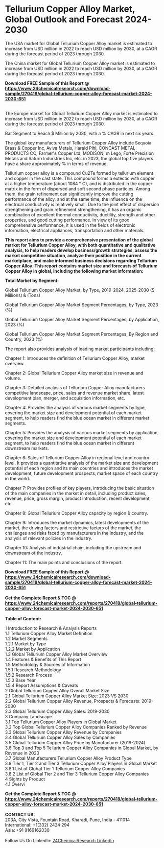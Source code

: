 <h1>Tellurium Copper Alloy Market, Global Outlook and Forecast 2024-2030</h1><p>The USA market for Global Tellurium Copper Alloy market is estimated to increase from USD million in 2022 to reach USD million by 2030, at a CAGR during the forecast period of 2023 through 2030.</p><p>
</p><p>The China market for Global Tellurium Copper Alloy market is estimated to increase from USD million in 2022 to reach USD million by 2030, at a CAGR during the forecast period of 2023 through 2030.</p><div><b>Download FREE Sample of this Report @ 
            <a href="https://www.24chemicalresearch.com/download-sample/270418/global-tellurium-copper-alloy-forecast-market-2024-2030-651">
            https://www.24chemicalresearch.com/download-sample/270418/global-tellurium-copper-alloy-forecast-market-2024-2030-651</a></b></div><br><p>
</p><p>The Europe market for Global Tellurium Copper Alloy market is estimated to increase from USD million in 2022 to reach USD million by 2030, at a CAGR during the forecast period of 2023 through 2030.</p><p>
Bar Segment to Reach $ Million by 2030, with a % CAGR in next six years.</p><p>
The global key manufacturers of Tellurium Copper Alloy include Sequoia Brass &amp; Copper Inc, Aviva Metals, Harald Pihl, CONCAST METAL PRODUCTS CO, Farmer's Copper Ltd, MODISON, m Lego, Forte Precision Metals and Saturn Indurstries Inc, etc. in 2023, the global top five players have a share approximately % in terms of revenue.</p><p>
Tellurium copper alloy is a compound Cu2Te formed by tellurium element and copper in the cast state. This compound forms a eutectic with copper at a higher temperature (about 1084 ° C), and is distributed in the copper matrix in the form of dispersed and soft second phase particles. Among them, the grain refinement can significantly improve the cutting performance of the alloy, and at the same time, the influence on the electrical conductivity is relatively small. Due to the joint effect of dispersion strengthening and grain refinement strengthening, it has an organic combination of excellent thermal conductivity, ductility, strength and other properties, and good cutting performance. In view of its good comprehensive performance, it is used in the fields of electronic information, electrical appliances, transportation and other materials.</p><p>
<strong>This report aims to provide a comprehensive presentation of the global market for Tellurium Copper Alloy, with both quantitative and qualitative analysis, to help readers develop business/growth strategies, assess the market competitive situation, analyze their position in the current marketplace, and make informed business decisions regarding Tellurium Copper Alloy. This report contains market size and forecasts of Tellurium Copper Alloy in global, including the following market information:</strong></p><p>
</p><p>
<strong>Total Market by Segment:</strong></p><p>
Global Tellurium Copper Alloy Market, by Type, 2019-2024, 2025-2030 ($ Millions) &amp; (Tons)</p><p>
Global Tellurium Copper Alloy Market Segment Percentages, by Type, 2023 (%)</p><p>
</p><p>
Global Tellurium Copper Alloy Market Segment Percentages, by Application, 2023 (%)</p><p>
</p><p>
Global Tellurium Copper Alloy Market Segment Percentages, By Region and Country, 2023 (%)</p><p>
</p><p>
The report also provides analysis of leading market participants including:</p><p>
</p><p>
</p><p>
Chapter 1: Introduces the definition of Tellurium Copper Alloy, market overview.</p><p>
Chapter 2: Global Tellurium Copper Alloy market size in revenue and volume.</p><p>
Chapter 3: Detailed analysis of Tellurium Copper Alloy manufacturers competitive landscape, price, sales and revenue market share, latest development plan, merger, and acquisition information, etc.</p><p>
Chapter 4: Provides the analysis of various market segments by type, covering the market size and development potential of each market segment, to help readers find the blue ocean market in different market segments.</p><p>
Chapter 5: Provides the analysis of various market segments by application, covering the market size and development potential of each market segment, to help readers find the blue ocean market in different downstream markets.</p><p>
Chapter 6: Sales of Tellurium Copper Alloy in regional level and country level. It provides a quantitative analysis of the market size and development potential of each region and its main countries and introduces the market development, future development prospects, market space of each country in the world.</p><p>
Chapter 7: Provides profiles of key players, introducing the basic situation of the main companies in the market in detail, including product sales, revenue, price, gross margin, product introduction, recent development, etc.</p><p>
Chapter 8: Global Tellurium Copper Alloy capacity by region &amp; country.</p><p>
Chapter 9: Introduces the market dynamics, latest developments of the market, the driving factors and restrictive factors of the market, the challenges and risks faced by manufacturers in the industry, and the analysis of relevant policies in the industry.</p><p>
Chapter 10: Analysis of industrial chain, including the upstream and downstream of the industry.</p><p>
Chapter 11: The main points and conclusions of the report.</p><div><b>Download FREE Sample of this Report @ 
            <a href="https://www.24chemicalresearch.com/download-sample/270418/global-tellurium-copper-alloy-forecast-market-2024-2030-651">
            https://www.24chemicalresearch.com/download-sample/270418/global-tellurium-copper-alloy-forecast-market-2024-2030-651</a></b></div><br><div><b>Get the Complete Report & TOC @ 
            <a href="https://www.24chemicalresearch.com/reports/270418/global-tellurium-copper-alloy-forecast-market-2024-2030-651">
            https://www.24chemicalresearch.com/reports/270418/global-tellurium-copper-alloy-forecast-market-2024-2030-651</a></b></div><br>
            <b>Table of Content:</b><p>1 Introduction to Research & Analysis Reports<br />
    1.1 Tellurium Copper Alloy Market Definition<br />
    1.2 Market Segments<br />
        1.2.1 Market by Type<br />
        1.2.2 Market by Application<br />
    1.3 Global Tellurium Copper Alloy Market Overview<br />
    1.4 Features & Benefits of This Report<br />
    1.5 Methodology & Sources of Information<br />
        1.5.1 Research Methodology<br />
        1.5.2 Research Process<br />
        1.5.3 Base Year<br />
        1.5.4 Report Assumptions & Caveats<br />
2 Global Tellurium Copper Alloy Overall Market Size<br />
    2.1 Global Tellurium Copper Alloy Market Size: 2023 VS 2030<br />
    2.2 Global Tellurium Copper Alloy Revenue, Prospects & Forecasts: 2019-2030<br />
    2.3 Global Tellurium Copper Alloy Sales: 2019-2030<br />
3 Company Landscape<br />
    3.1 Top Tellurium Copper Alloy Players in Global Market<br />
    3.2 Top Global Tellurium Copper Alloy Companies Ranked by Revenue<br />
    3.3 Global Tellurium Copper Alloy Revenue by Companies<br />
    3.4 Global Tellurium Copper Alloy Sales by Companies<br />
    3.5 Global Tellurium Copper Alloy Price by Manufacturer (2019-2024)<br />
    3.6 Top 3 and Top 5 Tellurium Copper Alloy Companies in Global Market, by Revenue in 2023<br />
    3.7 Global Manufacturers Tellurium Copper Alloy Product Type<br />
    3.8 Tier 1, Tier 2 and Tier 3 Tellurium Copper Alloy Players in Global Market<br />
        3.8.1 List of Global Tier 1 Tellurium Copper Alloy Companies<br />
        3.8.2 List of Global Tier 2 and Tier 3 Tellurium Copper Alloy Companies<br />
4 Sights by Product<br />
    4.1 Overvi</p><div><b>Get the Complete Report & TOC @ 
            <a href="https://www.24chemicalresearch.com/reports/270418/global-tellurium-copper-alloy-forecast-market-2024-2030-651">
            https://www.24chemicalresearch.com/reports/270418/global-tellurium-copper-alloy-forecast-market-2024-2030-651</a></b></div><br><b>CONTACT US:</b><br>
            203A, City Vista, Fountain Road, Kharadi, Pune, India - 411014<br>
            International: +1(332) 2424 294<br>
            Asia: +91 9169162030 <br><br>
            Follow Us On LinkedIn: <a href="https://www.linkedin.com/company/24chemicalresearch/">24ChemicalResearch LinkedIn</a>